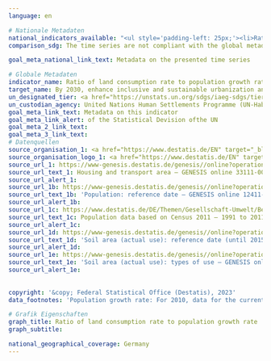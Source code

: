 ```yaml
---
language: en    

# Nationale Metadaten    
national_indicators_available: "<ul style='padding-left: 25px;'><li>Ratio of land consumption rate to population growth rate (year-to-year)</li> <li> Proportion of settlement and transport areas to population</li> <li> Land consumption rate</li> <li> Population growth rate</li></ul>"    
comparison_sdg: The time series are not compliant with the global metadata, but provide additional information.    

goal_meta_national_link_text: Metadata on the presented time series    

# Globale Metadaten    
indicator_name: Ratio of land consumption rate to population growth rate    
target_name: By 2030, enhance inclusive and sustainable urbanization and capacity for participatory, integrated and sustainable human settlement planning and management in all countries    
un_designated_tier: <a href="https://unstats.un.org/sdgs/iaeg-sdgs/tier-classification/" title="Click here for more information on the UN tier classification."  target="_blank" onclick="return confirm_alert(this);">Tier II</a>    
un_custodian_agency: United Nations Human Settlements Programme (UN-Habitat)    
goal_meta_link_text: Metadata on this indicator    
goal_meta_link_alert: of the Statistical Devision ofthe UN    
goal_meta_2_link_text:     
goal_meta_3_link_text:         
# Datenquellen
source_organisation_1: <a href="https://www.destatis.de/EN" target="_blank"> Federal Statistical Office (Destatis) </a>
source_organisation_logo_1: <a href="https://www.destatis.de/EN" target="_blank"><img src="https://g205sdgs.github.io/sdg-indicators/public/OrgImgEn/destatis.png" alt="Logo destatis" style="height:60px; width:148px"/></a>
source_url_1: https://www-genesis.destatis.de/genesis//online?operation=table&code=33111-0005&bypass=true&levelindex=1&levelid=1630489451493#abreadcrumb
source_url_text_1: Housing and transport area – GENESIS online 33111-0005
source_url_alert_1: 
source_url_1b: https://www-genesis.destatis.de/genesis//online?operation=table&code=12411-0006&bypass=true&levelindex=1&levelid=1639396599054#abreadcrumb
source_url_text_1b: 'Population: reference date – GENESIS online 12411-0006'
source_url_alert_1b: 
source_url_1c: https://www.destatis.de/DE/Themen/Gesellschaft-Umwelt/Bevoelkerung/Bevoelkerungsstand/_inhalt.html#sprg233540
source_url_text_1c: Population data based on Census 2011 – 1991 to 2011 (only available in German)
source_url_alert_1c: 
source_url_1d: https://www-genesis.destatis.de/genesis//online?operation=table&code=33111-0003&bypass=true&language=en
source_url_text_1d: 'Soil area (actual use): reference date (until 2015-12-31), types of use – GENESIS online 33111-0003'
source_url_alert_1d: 
source_url_1e: https://www-genesis.destatis.de/genesis//online?operation=table&code=33111-0001&bypass=true&language=en
source_url_text_1e: 'Soil area (actual use): types of use – GENESIS online 33111-0001'
source_url_alert_1e: 
    
    
copyright: '&copy; Federal Statistical Office (Destatis), 2023'    
data_footnotes: 'Population growth rate: For 2010, data for the current updating of population figures is based on the 1987 census (Federal Republic of Germany) and the population register as of October 3, 1990 (German Democratic Republic) and, from 2011, on the 2011 census.<br>•  Proportion of settlement and transport areas to population: For 2010, the population was calculated backwards using the 2011 census and migration, birth and death statistics.<br>• Land consumption rate: Due to methodological changes, the results from 2016 onwards are only comparable with previous years to a limited extend. By the end of 2016, the real estate cadastre had been converted to ALKIS. The changeover also introduced a new system of types of use, which has an impact on the comparability of the data over time. The conversion to ALKIS was carried out at different times in the federal states and spanned a total period of nine years.'    

# Grafik Eigenschaften    
graph_title: Ratio of land consumption rate to population growth rate
graph_subtitle:     

national_geographical_coverage: Germany    
---
```


<span></span>